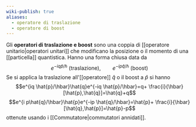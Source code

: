 ```yaml
---
wiki-publish: true
aliases:
  - operatore di traslazione
  - operatore di boost
---
```

Gli **operatori di traslazione e boost** sono una coppia di [[operatore unitario|operatori unitari]] che modificano la posizione o il momento di una [[particella]] quantistica. Hanno una forma chiusa data da
$$e^{-iq \hat{p}/\hbar} \text{ (traslazione)},\qquad e^{-ip \hat{q}/\hbar}\text{ (boost)}$$
Se si applica la traslazione all'[[operatore]] $\hat{q}$ o il boost a $\hat{p}$ si hanno
$$e^{iq \hat{p}/\hbar}\hat{q}e^{-iq \hat{p}/\hbar}=q+ \frac{i}{\hbar}[\hat{p},\hat{q}]=\hat{q}+q$$
$$e^{i p\hat{q}/\hbar}\hat{p}e^{-ip \hat{q}/\hbar}=\hat{p}+ \frac{i}{\hbar}[\hat{q},\hat{p}]=\hat{p}-p$$
ottenute usando i [[Commutatore|commutatori annidati]].